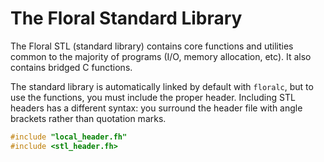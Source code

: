 # The Floral Standard Library

The Floral STL (standard library) contains core functions and utilities common to the majority of programs (I/O, memory allocation, etc). It also contains bridged C functions.

The standard library is automatically linked by default with `floralc`, but to use the functions, you must include the proper header. Including STL headers has a different syntax: you surround the header file with angle brackets rather than quotation marks.

```c
#include "local_header.fh"
#include <stl_header.fh>
```
